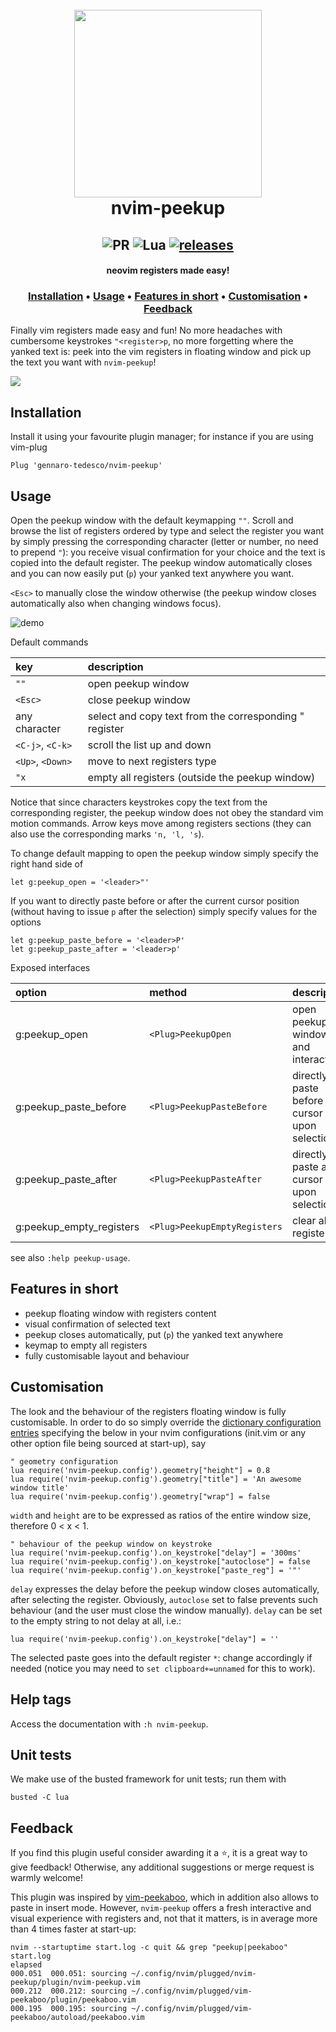 <h1 align="center">
  <br>
  <img width="300" height="300" src="https://user-images.githubusercontent.com/15387611/189754366-359af924-48c8-4f58-8d21-589d5e5c2276.png">
  <br>
  nvim-peekup
  <br>
</h1>

<h2 align="center">
  <img alt="PR" src="https://img.shields.io/badge/PRs-welcome-brightgreen.svg?style=flat"/>
  <img alt="Lua" src="https://img.shields.io/badge/lua-%232C2D72.svg?&style=flat&logo=lua&logoColor=white"/>
  <a href="https://github.com/gennaro-tedesco/nvim-peekup/releases">
    <img alt="releases" src="https://img.shields.io/github/release/gennaro-tedesco/nvim-peekup"/>
  </a>
</h2>

<h4 align="center">neovim registers made easy!</h4>

<h3 align="center">
  <a href="#Installation">Installation</a> •
  <a href="#Usage">Usage</a> •
  <a href="#Features-in-short">Features in short</a> •
  <a href="#Customisation">Customisation</a> •
  <a href="#Feedback">Feedback</a>
</h3>

Finally vim registers made easy and fun! No more headaches with cumbersome keystrokes `"<register>p`, no more forgetting where the yanked text is: peek into the vim registers in floating window and pick up the text you want with `nvim-peekup`!

![](https://user-images.githubusercontent.com/15387611/189754642-323b574f-433f-439a-9bcb-2f20fe0bc0c3.png)

## Installation

Install it using your favourite plugin manager; for instance if you are using vim-plug

```
Plug 'gennaro-tedesco/nvim-peekup'
```

## Usage

Open the peekup window with the default keymapping `""`. Scroll and browse the list of registers ordered by type and select the register you want by simply pressing the corresponding character (letter or number, no need to prepend `"`): you receive visual confirmation for your choice and the text is copied into the default register. The peekup window automatically closes and you can now easily put (`p`) your yanked text anywhere you want.

`<Esc>` to manually close the window otherwise (the peekup window closes automatically also when changing windows focus).

![demo](https://user-images.githubusercontent.com/15387611/113494882-03645880-94ed-11eb-90f5-1beeeeeee09a.gif)

Default commands

| key              | description                                            |
| :--------------- | :----------------------------------------------------- |
| `""`             | open peekup window                                     |
| `<Esc>`          | close peekup window                                    |
| any character    | select and copy text from the corresponding " register |
| `<C-j>`, `<C-k>` | scroll the list up and down                            |
| `<Up>`, `<Down>` | move to next registers type                            |
| `"x`             | empty all registers (outside the peekup window)        |

Notice that since characters keystrokes copy the text from the corresponding register, the peekup window does not obey the standard vim motion commands. Arrow keys move among registers sections (they can also use the corresponding marks `'n, 'l, 's`).

To change default mapping to open the peekup window simply specify the right hand side of

```
let g:peekup_open = '<leader>"'
```

If you want to directly paste before or after the current cursor position (without having to issue `p` after the selection) simply specify values for the options

```
let g:peekup_paste_before = '<leader>P'
let g:peekup_paste_after = '<leader>p'
```

Exposed interfaces

| option                   | method                       | description                                 |
| :----------------------- | :--------------------------- | :------------------------------------------ |
| g:peekup_open            | `<Plug>PeekupOpen`           | open peekup window and interact             |
| g:peekup_paste_before    | `<Plug>PeekupPasteBefore`    | directly paste before cursor upon selection |
| g:peekup_paste_after     | `<Plug>PeekupPasteAfter`     | directly paste after cursor upon selection  |
| g:peekup_empty_registers | `<Plug>PeekupEmptyRegisters` | clear all registers                         |

see also `:help peekup-usage`.

## Features in short

- peekup floating window with registers content
- visual confirmation of selected text
- peekup closes automatically, put (`p`) the yanked text anywhere
- keymap to empty all registers
- fully customisable layout and behaviour

## Customisation

The look and the behaviour of the registers floating window is fully customisable. In order to do so simply override the [dictionary configuration entries](https://github.com/gennaro-tedesco/nvim-peekup/blob/master/lua/nvim-peekup/config.lua) specifying the below in your nvim configurations (init.vim or any other option file being sourced at start-up), say

```
" geometry configuration
lua require('nvim-peekup.config').geometry["height"] = 0.8
lua require('nvim-peekup.config').geometry["title"] = 'An awesome window title'
lua require('nvim-peekup.config').geometry["wrap"] = false
```

`width` and `height` are to be expressed as ratios of the entire window size, therefore 0 < x < 1.

```
" behaviour of the peekup window on keystroke
lua require('nvim-peekup.config').on_keystroke["delay"] = '300ms'
lua require('nvim-peekup.config').on_keystroke["autoclose"] = false
lua require('nvim-peekup.config').on_keystroke["paste_reg"] = '"'
```

`delay` expresses the delay before the peekup window closes automatically, after selecting the register. Obviously, `autoclose` set to false prevents such behaviour (and the user must close the window manually).
`delay` can be set to the empty string to not delay at all, i.e.:

```
lua require('nvim-peekup.config').on_keystroke["delay"] = ''
```

The selected paste goes into the default register `*`: change accordingly if needed (notice you may need to `set clipboard+=unnamed` for this to work).

## Help tags

Access the documentation with `:h nvim-peekup`.

## Unit tests

We make use of the busted framework for unit tests; run them with

```
busted -C lua
```

## Feedback

If you find this plugin useful consider awarding it a ⭐, it is a great way to give feedback! Otherwise, any additional suggestions or merge request is warmly welcome!

This plugin was inspired by [vim-peekaboo](https://github.com/junegunn/vim-peekaboo), which in addition also allows to paste in insert mode. However, `nvim-peekup` offers a fresh interactive and visual experience with registers and, not that it matters, is in average more than 4 times faster at start-up:

```
nvim --startuptime start.log -c quit && grep "peekup|peekaboo" start.log
elapsed
000.051  000.051: sourcing ~/.config/nvim/plugged/nvim-peekup/plugin/nvim-peekup.vim
000.212  000.212: sourcing ~/.config/nvim/plugged/vim-peekaboo/plugin/peekaboo.vim
000.195  000.195: sourcing ~/.config/nvim/plugged/vim-peekaboo/autoload/peekaboo.vim
```
